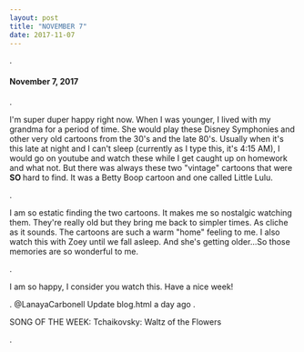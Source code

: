 ```yaml
---
layout: post
title: "NOVEMBER 7" 
date: 2017-11-07
---
```


 <div id="w3"> 
.
    <h4> November 7, 2017</h4>
.
      <p>I'm super duper happy right now. When I was younger, I lived with my grandma for a period of time. She would play these Disney Symphonies and other very old cartoons from the 30's and the late 80's. Usually when it's this late at night and I can't sleep (currently as I type this, it's 4:15 AM), I would go on youtube and watch these while I get caught up on homework and what not. But there was always these two "vintage" cartoons that were <b> SO </b> hard to find. It was a Betty Boop cartoon and one called Little Lulu.  </p>
.
     <p> I am so estatic finding the two cartoons. It makes me so nostalgic watching them. They're really old but they bring me back to simpler times. As cliche as it sounds. The cartoons are such a warm "home" feeling to me. I also watch this with Zoey until we fall asleep. And she's getting older...So those memories are so wonderful to me. </p> 
     .
     <p> I am so happy, I consider you watch this. Have a nice week! </p> 
.
@LanayaCarbonell
Update blog.html
a day ago
.
    <p> SONG OF THE WEEK: Tchaikovsky: Waltz of the Flowers </p> 

.
  </div>

